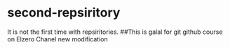 # second-repsiritory
It is not the first time with repsiritories.
##This is galal for git github course on Elzero Chanel
new modification
